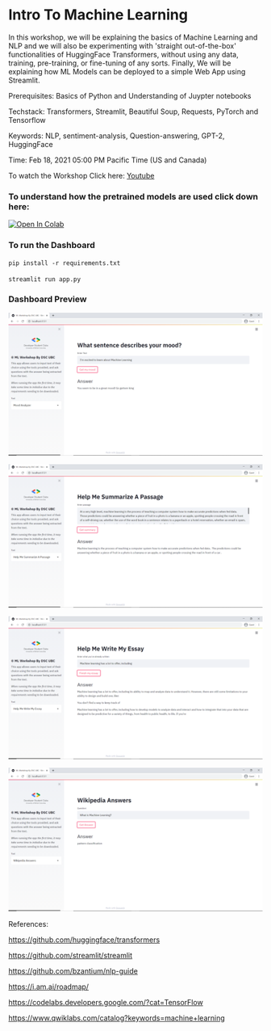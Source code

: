# Intro To Machine Learning

In this workshop, we will be explaining the basics of Machine Learning and NLP and we will also be experimenting with 'straight out-of-the-box' functionalities of HuggingFace Transformers, without using any data, training, pre-training, or fine-tuning of any sorts. Finally, We will be explaining how ML Models can be deployed to a simple Web App using Streamlit. 

Prerequisites: Basics of Python and Understanding of Juypter notebooks

Techstack: Transformers, Streamlit, Beautiful Soup, Requests, PyTorch and Tensorflow

Keywords: NLP, sentiment-analysis, Question-answering, GPT-2, HuggingFace

Time: Feb 18, 2021 05:00 PM Pacific Time (US and Canada)

To watch the Workshop Click here: [Youtube](https://youtu.be/VruTOetuP04)



### To understand how the pretrained models are used click down here:

[![Open In Colab](https://colab.research.google.com/assets/colab-badge.svg)](https://colab.research.google.com/github/ubcdsc/ML-Workshop/blob/master/WorkshopNotebook.ipynb)
 
### To run the Dashboard

```
pip install -r requirements.txt 

streamlit run app.py
```

### Dashboard Preview

![mood](images/mood_analyzer.PNG)

![sum](images/summarize.PNG)

![ess](images/write_essay.PNG)

![wiki](images/wiki_answers.PNG)


References:

https://github.com/huggingface/transformers

https://github.com/streamlit/streamlit

https://github.com/bzantium/nlp-guide

https://i.am.ai/roadmap/

https://codelabs.developers.google.com/?cat=TensorFlow

https://www.qwiklabs.com/catalog?keywords=machine+learning
